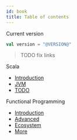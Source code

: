 ```yaml
---
id: book
title: Table of contents
---
```


Current version

```scala
val version = "@VERSION@"
```

> TODO fix links

Scala

* [Introduction](https://niqdev.github.io/scala-fp/docs/scala)
* [JVM](https://niqdev.github.io/scala-fp/docs/jvm)
* [TODO](https://niqdev.github.io/scala-fp/docs/scala-todo)

Functional Programming

* [Introduction](https://niqdev.github.io/scala-fp/docs/fp-intro)
* [Advanced](https://niqdev.github.io/scala-fp/docs/fp-advanced)
* [Ecosystem](https://niqdev.github.io/scala-fp/docs/fp-ecosystem)
* [More](https://niqdev.github.io/scala-fp/docs/fp-more)
